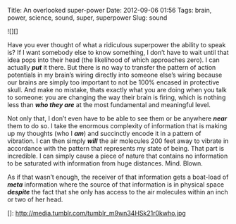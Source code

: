 Title: An overlooked super-power
Date: 2012-09-06 01:56
Tags: brain, power, science, sound, super, superpower
Slug: sound

![][]

Have you ever thought of what a ridiculous superpower the ability to speak is? If I want somebody else to know something, I don’t have to wait until that idea pops into their head (the likelihood of which approaches zero). I can actually ***put*** it there. But there is no way to transfer the pattern of action potentials in my brain’s wiring directly into someone else’s wiring because our brains are simply too important to not be 100% encased in protective skull. And make no mistake, thats exactly what you are doing when you talk to someone: you are changing the way their brain is firing, which is nothing less than ***who they are*** at the most fundamental and meaningful level.  

Not only that, I don’t even have to be able to see them or be anywhere ***near*** them to do so. I take the enormous complexity of information that is making up my thoughts (who I ***am***) and succinctly encode it in a pattern of vibration. I can then simply ***will*** the air molecules 200 feet away to vibrate in accordance with the pattern that represents my state of being. That part is incredible. I can simply cause a piece of nature that contains no information to be saturated with information from huge distances. Mind. Blown.  

As if that wasn’t enough, the receiver of that information gets a boat-load of ***meta*** information where the source of that information is in physical space ***despite*** the fact that she only has access to the air molecules within an inch or two of her head.

  []: http://media.tumblr.com/tumblr_m9wn34HSk21r0kwho.jpg
